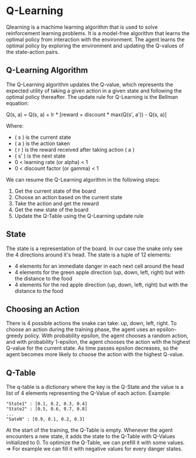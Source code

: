 # Q-Learning

Qlearning is a machime learning algorithm that is used to solve reinforcement learning problems. It is a model-free algorithm that learns the optimal policy from interaction with the environment. The agent learns the optimal policy by exploring the environment and updating the Q-values of the state-action pairs.

## Q-Learning Algorithm

The Q-Learning algorithm updates the Q-value, which represents the expected utility of taking a given action in a given state and following the optimal policy thereafter. The update rule for Q-Learning is the Bellman equation:

Q(s, a) = Q(s, a) + lr * [reward + discount * max(Q(s', a')) - Q(s, a)]

Where:
- \( s \) is the current state
- \( a \) is the action taken
- \( r \) is the reward received after taking action \( a \)
- \( s' \) is the next state
- 0 < learning rate (or alpha) < 1 
- 0 < discount factor (or gamma) < 1

We can resume the Q-Learning algorithm in the following steps:
1. Get the current state of the board
2. Choose an action based on the current state
3. Take the action and get the reward
4. Get the new state of the board
5. Update the Q-Table using the Q-Learning update rule

## State

The state is a representation of the board.
In our case the snake only see the 4 directions around it's head.
The state is a tuple of 12 elements:
- 4 elements for an immediate danger in each next cell around the head
- 4 elements for the green apple direction (up, down, left, right) but with the distance to the food
- 4 elements for the red apple direction (up, down, left, right) but with the distance to the food

## Choosing an Action

There is 4 possible actions the snake can take: up, down, left, right.
To choose an action during the training phase, the agent uses an epsilon-greedy policy. With probability epsilon, the agent chooses a random action, and with probability 1-epsilon, the agent chooses the action with the highest Q-value for the current state.
As time passes epsilon decreases, so the agent becomes more likely to choose the action with the highest Q-value.

## Q-Table
The q-table is a dictionary where the key is the Q-State and the value is a list of 4 elements representing the Q-Value of each action.
Example:
```
"State1" : [0.1, 0.2, 0.3, 0.4]
"State2" : [0.5, 0.6, 0.7, 0.8]
...
"SateN" : [0.9, 0.1, 0.2, 0.3]
```
At the start of the training, the Q-Table is empty. Whenever the agent encounters a new state, it adds the state to the Q-Table with Q-Values initialized to 0.
To optimize the Q-Table, we can prefill it with some values. => For example we can fill it with negative values for every danger states.

